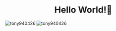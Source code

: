 <h1 align="center">Hello World!👋</h1>

<p align="left">
</p>

<div>
<img align="left" src="https://github-readme-stats.vercel.app/api/top-langs?username=tony940426&show_icons=true&locale=en&layout=compact" alt="tony940426" /><p><img align="center" src="https://github-readme-streak-stats.herokuapp.com/?user=tony940426&" alt="tony940426" /></p>
<div>

